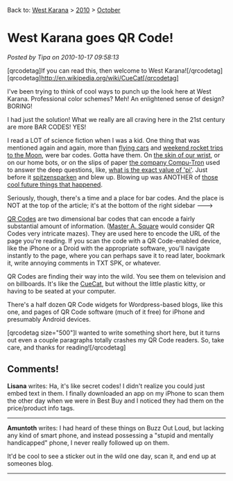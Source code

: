 Back to: [West Karana](/posts/westkarana.md) > [2010](/posts/2010/westkarana.md) > [October](./westkarana.md)
# West Karana goes QR Code!

*Posted by Tipa on 2010-10-17 09:58:13*

[qrcodetag]If you can read this, then welcome to West Karana![/qrcodetag]
[qrcodetag]http://en.wikipedia.org/wiki/CueCat[/qrcodetag]

I've been trying to think of cool ways to punch up the look here at West Karana. Professional color schemes? Meh! An enlightened sense of design? BORING!

I had just the solution! What we really are all craving here in the 21st century are more BAR CODES! YES!

I read a LOT of science fiction when I was a kid. One thing that was mentioned again and again, more than [flying cars](http://en.wikipedia.org/wiki/The_Gernsback_Continuum) and [weekend rocket trips to the Moon](http://en.wikipedia.org/wiki/The_Number_of_the_Beast_(novel)), were bar codes. Gotta have them. On [the skin of our wrist](http://en.wikipedia.org/wiki/The_Bar_Code_Tattoo), or on our home bots, or on the slips of paper [the company Compu-Tron](http://www.robotnut.com/ken/k53.htm) used to answer the deep questions, like, [what is the exact value of 'pi'](http://memory-alpha.org/wiki/Wolf_in_the_Fold). Just before it [spitzensparken](http://www.annoyances.org/exec/show/article09-100) and blew up. Blowing up was ANOTHER of [those cool future things that happened](http://en.wikipedia.org/wiki/%22Repent,_Harlequin!%22_Said_the_Ticktockman).


Seriously, though, there's a time and a place for bar codes. And the place is NOT at the top of the article; it's at the bottom of the right sidebar --->

[QR Codes](http://en.wikipedia.org/wiki/QR_Code) are two dimensional bar codes that can encode a fairly substantial amount of information. ([Master A. Square](http://en.wikipedia.org/wiki/Flatland) would consider QR Codes very intricate mazes). They are used here to encode the URL of the page you're reading. If you scan the code with a QR Code-enabled device, like the iPhone or a Droid with the appropriate software, you'll navigate instantly to the page, where you can perhaps save it to read later, bookmark it, write annoying comments in TXT SPK, or whatever.

QR Codes are finding their way into the wild. You see them on television and on billboards. It's like the [CueCat](http://en.wikipedia.org/wiki/CueCat), but without the little plastic kitty, or having to be seated at your computer.

There's a half dozen QR Code widgets for Wordpress-based blogs, like this one, and pages of QR Code software (much of it free) for iPhone and presumably Android devices. 

[qrcodetag size="500"]I wanted to write something short here, but it turns out even a couple paragraphs totally crashes my QR Code readers. So, take care, and thanks for reading![/qrcodetag]

## Comments!

**Lisana** writes: Ha, it's like secret codes! I didn't realize you could just embed text in them. I finally downloaded an app on my iPhone to scan them the other day when we were in Best Buy and I noticed they had them on the price/product info tags.

---

**Amuntoth** writes: I had heard of these things on Buzz Out Loud, but lacking any kind of smart phone, and instead possessing a "stupid and mentally handicapped" phone, I never really followed up on them.

It'd be cool to see a sticker out in the wild one day, scan it, and end up at someones blog.

---

